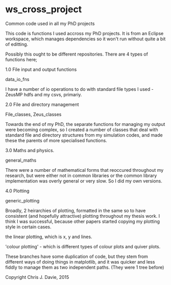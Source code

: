 # ws_cross_project
Common code used in all my PhD projects

This code is functions I used accross my PhD projects.  It is from an Eclipse workspace, which manages dependencies
so it won't run without quite a bit of editting.  

Possibly this ought to be different repositories.  There are 4 types of functions here;

1.0  File input and output functions

data_io_fns

I have a number of io operations to do with standard file types I used - ZeusMP hdfs and my csvs, primariy.

2.0  File and directory management

File_classes, Zeus_classes

Towards the end of my PhD, the separate functions for managing my output were becoming complex, so I created
a number of classes that deal with standard file and directory structures from my simulation codes, and made 
these the parents of more specialised functions.

3.0  Maths and physics.

general_maths

There were a number of mathematical forms that reoccured throughout my research, but were either not in common libraries
or the common library implementation was overly general or very slow.  So I did my own versions.

4.0  Plotting

generic_plotting

Broadly, 2 heirarchies of plotting, formatted in the same so to have consistent (and hopefully attractive) plotting 
throughout my thesis work.  I think I was successful, because other papers started copying my plotting style in certain
cases.

the linear plotting, which is x, y and lines.

'colour plotting' - which is different types of colour plots and quiver plots.

These branches have some duplication of code, but they stem from different ways of doing things in matplotlib, and it
was quicker and less fiddly to manage them as two independent paths.  (They were 1 tree before)

Copyright Chris J. Davie, 2015
